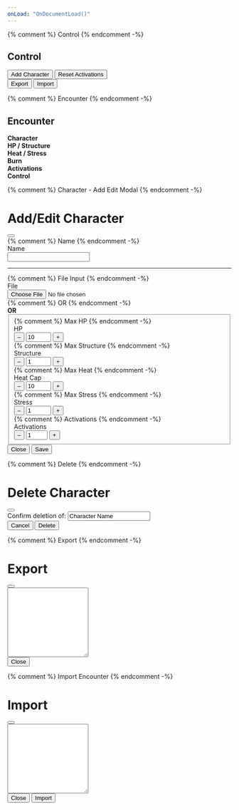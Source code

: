```yaml
---
onLoad: "OnDocumentLoad()"
---
```


{% comment %} Control {% endcomment -%}
<div class="container mt-3">
	<h2 id="Control">Control</h2>
	<div class="container mt-3">
		<div class="row align-items-center">
			<div class="col col-6">
				<button class="btn btn-secondary"
					type="button"
					data-bs-toggle="modal"
					data-bs-target="#CharacterAddEditModal"
					onclick="CharacterAddEditModal_Open()">Add Character</button>
				<button class="btn btn-secondary"
					type="button"
					onclick="Array.from(document.getElementsByClassName('EncounterActivations')).forEach((item,i)=>{item.value = item.max;})">Reset Activations</button>
			</div>
			<div class="col col-6 text-end">
				<button class="btn btn-outline-secondary"
					type="button"
					data-bs-toggle="modal"
					data-bs-target="#ExportModal"
					onclick="GenerateExportText()">Export</button>
				<button class="btn btn-outline-secondary"
					type="button"
					data-bs-toggle="modal"
					data-bs-target="#ImportEncounterModal"
					onclick="document.getElementById('ImportEncounterModal_Form').ImportTextArea.value = ''">Import</button>
			</div>
		</div>
	</div>
</div>




{% comment %} Encounter {% endcomment -%}
<div class="container mt-3">
	<h2 id="Encounter">Encounter</h2>
	<div class="container mt-3">
		<div class="row gy-2 align-items-center text-center">
			<div class="col col-2"><b>Character</b></div>
			<div class="col col-2"><b>HP / Structure</b></div>
			<div class="col col-2"><b>Heat / Stress</b></div>
			<div class="col col-2"><b>Burn</b></div>
			<div class="col col-2"><b>Activations</b></div>
			<div class="col col-2"><b>Control</b></div>
		</div>
		<div class="row gy-2 align-items-center text-center"
			id="EncounterContent">
		</div>
	</div>
</div>




{% comment %} Character - Add Edit Modal {% endcomment -%}
<form id="CharacterAddEditModal_Form"
	onsubmit="CharacterAddEditModal_Save()">
<div class="modal fade"
	id="CharacterAddEditModal"
	tabindex="-1">
	<div class="modal-dialog">
		<div class="modal-content">
			<div class="modal-header">
				<h1 class="modal-title fs-5"
					id="CharacterAddEditModal_Label">Add/Edit Character</h1>
				<button class="btn-close"
					type="button"
					data-bs-dismiss="modal"></button>
			</div>
			<div class="modal-body">
				<div class="row gy-2 align-items-center">
					{% comment %} Name {% endcomment -%}
					<div class="col col-4">Name</div>
					<div class="col col-8">
						<input class="form-control"
							type="text"
							name="Name"
							onchange="this.value = this.value.trim()"
							required>
					</div>
					<div class="w-100"></div>
					<hr>
					{% comment %} File Input {% endcomment -%}
					<div class="col col-4">File</div>
					<div class="col col-8">
						<input class="form-control"
							type="file"
							name="File"
							oninput="this.form.ManualCharacterFieldset.disabled = true">
					</div>
					<div class="w-100"></div>
					{% comment %} OR {% endcomment -%}
					<div class="col col-12 text-center my-3"><b>OR</b></div>
					<div class="w-100"></div>
				</div>
				<fieldset class="row gy-2"
					name="ManualCharacterFieldset">
					{% comment %} Max HP {% endcomment -%}
					<div class="col col-4">HP</div>
					<div class="col col-6">
						<div class="input-group">
							<button class="btn btn-outline-secondary"
								type="button"
								onclick="this.form.HPMax.stepDown(1)">–</button>
							<input class="form-control text-center"
								type="number"
								name="HPMax"
								value="10" min="1" max="30"
								required>
							<button class="btn btn-outline-secondary"
								type="button"
								onclick="this.form.HPMax.stepUp(1)">+</button>
						</div>
					</div>
					<div class="w-100"></div>
					{% comment %} Max Structure {% endcomment -%}
					<div class="col col-4">Structure</div>
					<div class="col col-6">
						<div class="input-group">
							<button class="btn btn-outline-secondary"
								type="button"
								onclick="this.form.StructureMax.stepDown(1)">–</button>
							<input class="form-control text-center"
								type="number"
								name="StructureMax"
								value="1" min="1" max="10"
								required>
							<button class="btn btn-outline-secondary"
								type="button"
								onclick="this.form.StructureMax.stepUp(1)">+</button>
						</div>
					</div>
					<div class="w-100"></div>
					{% comment %} Max Heat {% endcomment -%}
					<div class="col col-4">Heat Cap</div>
					<div class="col col-6">
						<div class="input-group">
							<button class="btn btn-outline-secondary"
								type="button"
								onclick="this.form.HeatMax.stepDown(1)">–</button>
							<input class="form-control text-center"
								type="number"
								name="HeatMax"
								value="10" min="1" max="30"
								required>
							<button class="btn btn-outline-secondary"
								type="button"
								onclick="this.form.HeatMax.stepUp(1)">+</button>
						</div>
					</div>
					<div class="w-100"></div>
					{% comment %} Max Stress {% endcomment -%}
					<div class="col col-4">Stress</div>
					<div class="col col-6">
						<div class="input-group">
							<button class="btn btn-outline-secondary"
								type="button"
								onclick="this.form.StressMax.stepDown(1)">–</button>
							<input class="form-control text-center"
								type="number"
								name="StressMax"
								value="1" min="1" max="10"
								required>
							<button class="btn btn-outline-secondary"
								type="button"
								onclick="this.form.StressMax.stepUp(1)">+</button>
						</div>
					</div>
					<div class="w-100"></div>
					{% comment %} Activations {% endcomment -%}
					<div class="col col-4">Activations</div>
					<div class="col col-6">
						<div class="input-group">
							<button class="btn btn-outline-secondary"
								type="button"
								onclick="this.form.ActivationsMax.stepDown(1)">–</button>
							<input class="form-control text-center"
								type="number"
								name="ActivationsMax"
								value="1" min="1" max="5"
								required>
							<button class="btn btn-outline-secondary"
								type="button"
								onclick="this.form.ActivationsMax.stepUp(1)">+</button>
						</div>
					</div>
					<div class="w-100"></div>
				</fieldset>
			</div>
			<div class="modal-footer">
				<button class="btn btn-secondary"
					type="button"
					data-bs-dismiss="modal">Close</button>
				<button class="btn btn-primary"
					type="submit"
					id="CharacterAddEditModal_SaveButton">Save</button>
			</div>
		</div>
	</div>
</div>
</form>




{% comment %} Delete {% endcomment -%}
<form id="CharacterDeleteModal_Form">
<div class="modal fade"
	id="CharacterDeleteModal"
	tabindex="-1">
	<div class="modal-dialog">
		<div class="modal-content">
			<div class="modal-header">
				<h1 class="modal-title fs-5">Delete Character</h1>
				<button class="btn-close"
					type="button"
					data-bs-dismiss="modal"></button>
			</div>
			<div class="modal-body">
				<div class="row gy-2 align-items-center">
					<div class="col col-12">
						Confirm deletion of: <input class="form-control-plaintext text-danger"
							type="text"
							name="Name"
							value="Character Name"
							readonly>
					</div>
				</div>
			</div>
			<div class="modal-footer">
				<button class="btn btn-secondary"
					type="button"
					data-bs-dismiss="modal">Cancel</button>
				<button class="btn btn-danger"
					type="submit">Delete</button>
			</div>
		</div>
	</div>
</div>
</form>




{% comment %} Export {% endcomment -%}
<form id="ExportModal_Form">
<div class="modal fade"
	id="ExportModal"
	tabindex="-1">
	<div class="modal-dialog">
		<div class="modal-content">
			<div class="modal-header">
				<h1 class="modal-title fs-5">Export</h1>
				<button class="btn-close"
					type="button"
					data-bs-dismiss="modal"></button>
			</div>
			<div class="modal-body">
				<div class="row gy-2 align-items-center">
					<div class="col col-12">
						<textarea class="form-control"
							name="ExportTextArea"
							rows="10"
							readonly></textarea>
					</div>
				</div>
			</div>
			<div class="modal-footer">
				<button class="btn btn-secondary"
					type="button"
					data-bs-dismiss="modal">Close</button>
			</div>
		</div>
	</div>
</div>
</form>




{% comment %} Import Encounter {% endcomment -%}
<form id="ImportEncounterModal_Form">
<div class="modal fade"
	id="ImportEncounterModal"
	tabindex="-1">
	<div class="modal-dialog">
		<div class="modal-content">
			<div class="modal-header">
				<h1 class="modal-title fs-5">Import</h1>
				<button class="btn-close"
					type="button"
					data-bs-dismiss="modal"></button>
			</div>
			<div class="modal-body">
				<div class="row gy-2 align-items-center">
					<div class="col col-12">
						<textarea class="form-control"
							rows="10"
							name="ImportTextArea"></textarea>
					</div>
				</div>
			</div>
			<div class="modal-footer">
				<button class="btn btn-secondary"
					type="button"
					data-bs-dismiss="modal">Close</button>
				<button class="btn btn-danger"
					type="button"
					onclick="ImportEncounterModal_Import()">Import</button>
			</div>
		</div>
	</div>
</div>
</form>




<script src="{{ 'assets/js/index.js?v=' | append: site.github.build_revision }}"></script>
